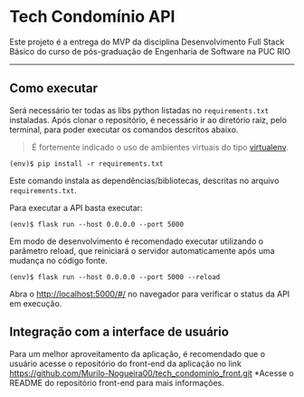# Tech Condomínio API

Este projeto é a entrega do MVP da disciplina Desenvolvimento Full Stack Básico do curso de pós-graduação de Engenharia de Software na PUC RIO

---
## Como executar 

Será necessário ter todas as libs python listadas no `requirements.txt` instaladas.
Após clonar o repositório, é necessário ir ao diretório raiz, pelo terminal, para poder executar os comandos descritos abaixo.

> É fortemente indicado o uso de ambientes virtuais do tipo [virtualenv](https://virtualenv.pypa.io/en/latest/installation.html).

```
(env)$ pip install -r requirements.txt
```

Este comando instala as dependências/bibliotecas, descritas no arquivo `requirements.txt`.

Para executar a API  basta executar:

```
(env)$ flask run --host 0.0.0.0 --port 5000
```

Em modo de desenvolvimento é recomendado executar utilizando o parâmetro reload, que reiniciará o servidor
automaticamente após uma mudança no código fonte. 

```
(env)$ flask run --host 0.0.0.0 --port 5000 --reload
```

Abra o [http://localhost:5000/#/](http://localhost:5000/#/) no navegador para verificar o status da API em execução.

## Integração com a interface de usuário

Para um melhor aproveitamento da aplicação, é recomendado que o usuário acesse o repositório do front-end da aplicação no link https://github.com/Murilo-Nogueira00/tech_condominio_front.git
*Acesse o README do repositório front-end para mais informações.
